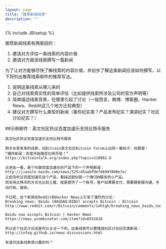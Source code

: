 ```yaml
---
layout: page
title: "推荐新闻线索"
description: ""
---
```

{% include JB/setup %}

推荐新闻线索有两层目的：

1. 邀请对方评估一条线索的内容价值
2. 邀请对方就该线索撰写一篇新闻

为了让对方能够尽快了解线索的内容价值，并初步了解这条新闻应该如何撰写，以下将列出推荐线索邮件的推荐写法。

1. 说明这条线索从哪儿来的
2. 自己对线索真实性的简单评估（比如提供线索所涉及公司的官方声明等）
2. 简单描述线索背景，在哪里引起了讨论（一般而言，微博、博客圈、Hacker News、Reddit这几个地方比较典型）
3. 建议对方撰写什么类型的新闻（事件纪实类？产品发布纪实？演讲纪实？社区讨论纪实？）

##示例邮件：英文社区热议百度加速乐支持比特币服务

	英文社区热议百度加速乐支持比特币服务
	
	刚才水哥发来的线索，在Bitcoin英文社区Bitcoin Forum上出现一篇帖子，标题是：
	“爆炸新闻：百度开始接受比特币啦！”
	https://bitcointalk.org/index.php?topic=310962.0
	
	点进去一看，是个叫做百度加速乐的产品下的一个声明新闻：
	http://jiasule.baidu.com/news/525cd5aabf9efd699f800e7e/
	之前没听过百度加速乐这个产品，看描述貌似是一个做CDN服务的小产品。
	而支持比特币的方式也比较土鳖，就是提供了一个账号，客户如果要支付，需要跟客服沟通，手动打帐、接收。
	
	不过呢，这个新闻在Reddit和Hacker News上引发了激烈的讨论：
	Breaking news: Baidu (NASDAQ:BIDU) accepts Bitcoin : Bitcoin
	http://www.reddit.com/r/Bitcoin/comments/1ohtgk/breaking_news_baidu_nasdaqbidu_accepts_bitcoin/
	
	Baidu now accepts Bitcoin | Hacker News
	https://news.ycombinator.com/item?id=6552628
	
	所以这个社区讨论还是可以关注一下的。这条线索可以整理成社区讨论纪实类新闻：
	http://infoq.github.io/news-discussions.html
	
	有谁对这条线索感兴趣的吗？